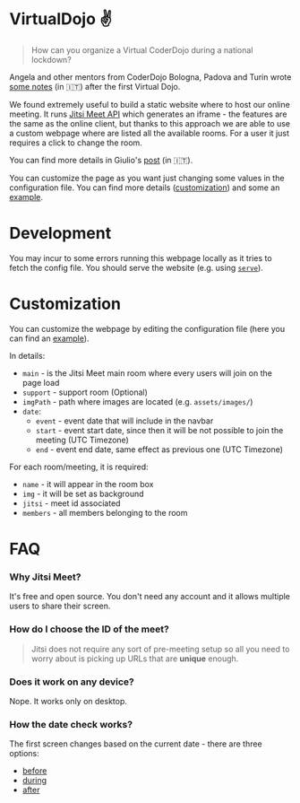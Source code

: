 # VirtualDojo ✌️

> How can you organize a Virtual CoderDojo during a national lockdown? 

Angela and other mentors from CoderDojo Bologna, Padova and Turin wrote [some notes](https://medium.com/@angiulina1984/tutto-quello-che-serve-sapere-per-organizzare-un-virtual-dojo-8f3e5ec45a08) (in 🇮🇹) after the first Virtual Dojo.

We found extremely useful to build a static website where to host our online meeting. It runs [Jitsi Meet API](https://github.com/jitsi/jitsi-meet/blob/master/doc/api.md) which generates an iframe - the features are the same as the online client, but thanks to this approach we are able to use a custom webpage where are listed all the available rooms. For a user it just requires a click to change the room.

You can find more details in Giulio's [post](https://medium.com/@gbonanome/virtualdojo-seconda-iterazione-4a9299bd4521) (in 🇮🇹). 

You can customize the page as you want just changing some values in the configuration file. You can find more details ([customization](#customization)) and some an [example](https://github.com/peterampazzo/virtualdojo/blob/master/config.example.json).

# Development
You may incur to some errors running this webpage locally as it tries to fetch the config file. You should serve the website (e.g. using [`serve`](https://github.com/zeit/serve)).

# Customization

You can customize the webpage by editing the configuration file (here you can find an [example](https://github.com/peterampazzo/virtualdojo/blob/master/config.example.json)).

In details:
* `main` - is the Jitsi Meet main room where every users will join on the page load
* `support` - support room (Optional)
* `imgPath` - path where images are located (e.g. `assets/images/`)
* `date`:
  * `event` - event date that will include in the navbar
  * `start` - event start date, since then it will be not possible to join the meeting (UTC Timezone)
  * `end` - event end date, same effect as previous one (UTC Timezone)

For each room/meeting, it is required:
* `name` - it will appear in the room box
* `img` - it will be set as background
* `jitsi` - meet id associated
* `members` - all members belonging to the room

# FAQ
### Why Jitsi Meet?
It's free and open source. You don't need any account and it allows multiple users to share their screen.

### How do I choose the ID of the meet?
> Jitsi does not require any sort of pre-meeting setup so all you need to worry about is picking up URLs that are **unique** enough.

### Does it work on any device?
Nope. It works only on desktop.

### How the date check works?

The first screen changes based on the current date - there are three options: 
* [before](https://raw.githubusercontent.com/peterampazzo/virtualdojo/master/demo/event-not-started.png) 
* [during](https://raw.githubusercontent.com/peterampazzo/virtualdojo/master/demo/event-started.png)
* [after](https://raw.githubusercontent.com/peterampazzo/virtualdojo/master/demo/event-ended.png)
